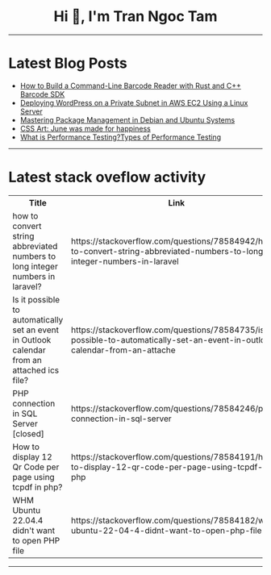 <h1 align="center">Hi 👋, I'm Tran Ngoc Tam</h1>

---

# Latest Blog Posts 
<!-- BLOG-POST-LIST:START -->
- [How to Build a Command-Line Barcode Reader with Rust and C++ Barcode SDK](https://dev.to/yushulx/how-to-build-a-command-line-barcode-reader-with-rust-and-c-barcode-sdk-20l8)
- [Deploying WordPress on a Private Subnet in AWS EC2 Using a Linux Server](https://dev.to/madhesh_waran_63/deploying-wordpress-on-a-private-subnet-in-aws-ec2-using-a-linux-server-4a65)
- [Mastering Package Management in Debian and Ubuntu Systems](https://dev.to/iaadidev/mastering-package-management-in-debian-and-ubuntu-systems-2omc)
- [CSS Art: June was made for happiness](https://dev.to/tanveermahendra/css-art-june-was-made-for-happiness-5acm)
- [What is Performance Testing?Types of Performance Testing](https://dev.to/testscenario/what-is-performance-testingtypes-of-performance-testing-4mfi)
<!-- BLOG-POST-LIST:END -->

---

# Latest stack oveflow activity
<table>
  <tr><th>Title</th><th>Link</th></tr>
  <!-- STACKOVERFLOW:START --><tr><td>how to convert string abbreviated numbers to long integer numbers in laravel?</td><td>https://stackoverflow.com/questions/78584942/how-to-convert-string-abbreviated-numbers-to-long-integer-numbers-in-laravel</td></tr><tr><td>Is it possible to automatically set an event in Outlook calendar from an attached ics file?</td><td>https://stackoverflow.com/questions/78584735/is-it-possible-to-automatically-set-an-event-in-outlook-calendar-from-an-attache</td></tr><tr><td>PHP connection in SQL Server [closed]</td><td>https://stackoverflow.com/questions/78584246/php-connection-in-sql-server</td></tr><tr><td>How to display 12 Qr Code per page using tcpdf in php?</td><td>https://stackoverflow.com/questions/78584191/how-to-display-12-qr-code-per-page-using-tcpdf-in-php</td></tr><tr><td>WHM Ubuntu 22.04.4 didn&#39;t want to open PHP file</td><td>https://stackoverflow.com/questions/78584182/whm-ubuntu-22-04-4-didnt-want-to-open-php-file</td></tr><!-- STACKOVERFLOW:END -->
</table>

---



